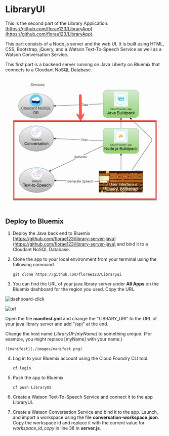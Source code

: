 # LibraryUI

This is the second part of the Library Application: [https://github.com/florae123/LibraryApp](https://github.com/florae123/LibraryApp).

This part consists of a Node.js server and the web UI.
It is built using HTML, CSS, Bootstrap, jQuery, and a Watson Text-To-Speech Service as well as a Watson Conversation Service.

This first part is a backend server running on Java Liberty on Bluemix that connects to a Cloudant NoSQL Database.

  ![Architecture](./images/lib-architecture-node.jpg)

## Deploy to Bluemix

1. Deploy the Java back end to Bluemix [https://github.com/florae123/library-server-java](https://github.com/florae123/library-server-java) and bind it to a Cloudant NoSQL Database.

2. Clone the app to your local environment from your terminal using the following command

    ```
    git clone https://github.com/florae123/Libraryui
    ```

3. You can find the URL of your java library server under **All Apps** on the Bluemix dashboard for the region you used. Copy the URL.

  ![dashboard-click](dashboard.png)

  ![url](java-url.png)

Open the file **manifest.yml** and change the "LIBRARY_URI" to the URL of your java library server and add "/api" at the end.

Change the host name *LibraryUI-[myName]* to something unique. (For example, you might replace [myName] with your name.)

    ![manifest](./images/manifest.png)

4. Log in to your Bluemix account using the Cloud Foundry CLI tool.

	```
	cf login
	```

5. Push the app to Bluemix.

	```
	cf push LibraryUI
	```

6. Create a Watson Text-To-Speech Service and connect it to the app LibraryUI.

7. Create a Watson Conversation Service and bind it to the app. Launch, and import a workspace using the file **conversation-workspace.json**.
Copy the workspace id and replace it with the current value for *workspace_id_copy* in line 38 in **server.js**.
